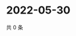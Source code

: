 # 2022-05-30

共 0 条

<!-- BEGIN WEIBO -->
<!-- 最后更新时间 Mon May 30 2022 16:22:33 GMT+0800 (China Standard Time) -->

<!-- END WEIBO -->
